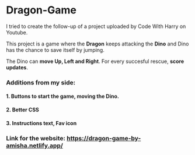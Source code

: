 # Dragon-Game

I tried to create the follow-up of a project uploaded by Code With Harry on Youtube.

This project is a game where the **Dragon** keeps attacking the **Dino** and Dino has the chance to save itself by jumping. 

The Dino can **move Up, Left and Right**. For every succesful rescue, **score updates**.

### Additions from my side:

 #### 1. Buttons to start the game, moving the Dino. 
 #### 2. Better CSS
 #### 3. Instructions text, Fav icon


### Link for the website: [https://dragon-game-by-amisha.netlify.app/ ](https://dragon-game-by-amisha.netlify.app/)
